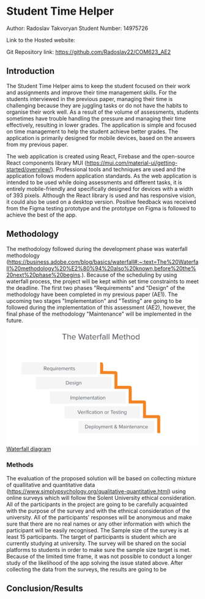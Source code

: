 
# Student Time Helper

Author: Radoslav Takvoryan 
Student Number: 14975726

Link to the Hosted website: 

Git Repository link: https://github.com/Radoslav22/COM623_AE2

## Introduction

The Student Time Helper aims to keep the student focused on their work and assignments and improve their time management skills. For the students interviewed in the previous paper, managing their time is challenging because they are juggling tasks or do not have the habits to organise their work well. As a result of the volume of assessments, students sometimes have trouble handling the pressure and managing their time effectively, resulting in lower grades. The application is simple and focused on time management to help the student achieve better grades. The application is primarily designed for mobile devices, based on the answers from my previous paper.

The web application is created using React, Firebase and the open-source React components library MUI (https://mui.com/material-ui/getting-started/overview/). Professional tools and techniques are used and the application follows modern application standards. As the web application is intended to be used while doing assessments and different tasks, it is entirely mobile-friendly and specifically designed for devices with a width of 393 pixels. Although the React library is used and has responsive vision, it could also be used on a desktop version. Positive feedback was received from the Figma testing prototype and the prototype on Figma is followed to achieve the best of the app.



## Methodology

The methodology followed during the development phase was waterfall methodology (https://business.adobe.com/blog/basics/waterfall#:~:text=The%20Waterfall%20methodology%20%E2%80%94%20also%20known,before%20the%20next%20phase%20begins.). Because of the scheduling by using waterfall process, the project will be kept within set time constraints to meet the deadline. The first two phases "Requirements" and "Design" of the methodology have been completed in my previous paper (AE1). The upcoming two stages "Implementation" and "Testing" are going to be followed during the implementation of this assessment (AE2), however, the final phase of the methodology "Maintenance" will be implemented in the future.

![Waterfall diagram](./src/assets/documentation_images/waterfall.jpg)
[Waterfall diagram](https://business.adobe.com/blog/basics/waterfall#:~:text=The%20Waterfall%20methodology%20%E2%80%94%20also%20known,before%20the%20next%20phase%20begins.)

### Methods

The evaluation of the proposed solution will be based on collecting mixture of quallitative and quantitative data (https://www.simplypsychology.org/qualitative-quantitative.html) using online surveys which will follow the Solent University ethical consideration. All of the participants in the project are going to be carefully acquainted with the purpose of the survey and with the ethnical consideration of the university. All of the participants' responses will be anonymous and make sure that there are no real names or any other information with which the participant will be easily recognised. The Sample size of the survey is at least 15 participants. The target of participants is student which are currently studying at university. The survey will be shared on the social platforms to students in order to make sure the sample size target is met. 
Because of the limited time frame, it was not possible to conduct a longer study of the likelihood of the app solving the issue stated above. After collecting the data from the surveys, the results are going to be 

## Conclusion/Results
